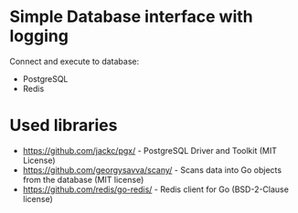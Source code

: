 # Simple Database interface with logging

Connect and execute to database:
- PostgreSQL
- Redis

# Used libraries
* https://github.com/jackc/pgx/ - PostgreSQL Driver and Toolkit  (MIT License)
* https://github.com/georgysavva/scany/ - Scans data into Go objects from the database (MIT license)
* https://github.com/redis/go-redis/ - Redis client for Go (BSD-2-Clause license)
